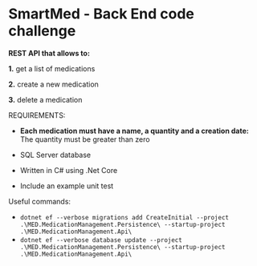 <div class="text-center alert alert-dark">
    <h1 class="display-4">SmartMed - Back End code challenge</h1>
</div>
<div data-purpose="safely-set-inner-html:description:description">
    <p>
    <strong>REST API that allows to: </strong>
    </p>
    <p> <strong>1.</strong> get a list of medications</p>
	<p> <strong>2.</strong> create a new medication</p>
	<p> <strong>3.</strong> delete a medication</p>
	<p>REQUIREMENTS:</p>
	<ul>
		<li><p><strong>Each medication must have a name, a quantity and a creation date:</strong> The quantity must be greater than zero</p></li>
		<li><p>SQL Server database</p></li>
		<li><p>Written in C# using .Net Core</p></li>
		<li><p>Include an example unit test</p></li>
	</ul>
<p>Useful commands:</p>
	<ul>
		<li><code>dotnet ef --verbose migrations add CreateInitial --project .\MED.MedicationManagement.Persistence\ --startup-project .\MED.MedicationManagement.Api\</code></li>
		<li><code>dotnet ef --verbose database update --project .\MED.MedicationManagement.Persistence\ --startup-project .\MED.MedicationManagement.Api\</code></li>
	</ul>
</div>